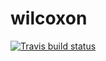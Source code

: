 # wilcoxon

 <!-- badges: start -->
  [![Travis build status](https://travis-ci.org/ralphjia/wilcoxon.svg?branch=master)](https://travis-ci.org/ralphjia/wilcoxon)
  <!-- badges: end -->
